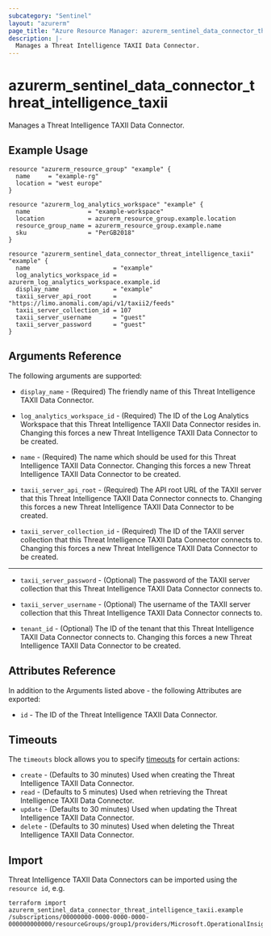 ```yaml
---
subcategory: "Sentinel"
layout: "azurerm"
page_title: "Azure Resource Manager: azurerm_sentinel_data_connector_threat_intelligence_taxii"
description: |-
  Manages a Threat Intelligence TAXII Data Connector.
---
```


# azurerm_sentinel_data_connector_threat_intelligence_taxii

Manages a Threat Intelligence TAXII Data Connector.

## Example Usage

```hcl
resource "azurerm_resource_group" "example" {
  name     = "example-rg"
  location = "west europe"
}

resource "azurerm_log_analytics_workspace" "example" {
  name                = "example-workspace"
  location            = azurerm_resource_group.example.location
  resource_group_name = azurerm_resource_group.example.name
  sku                 = "PerGB2018"
}

resource "azurerm_sentinel_data_connector_threat_intelligence_taxii" "example" {
  name                       = "example"
  log_analytics_workspace_id = azurerm_log_analytics_workspace.example.id
  display_name               = "example"
  taxii_server_api_root      = "https://limo.anomali.com/api/v1/taxii2/feeds"
  taxii_server_collection_id = 107
  taxii_server_username      = "guest"
  taxii_server_password      = "guest"
}
```

## Arguments Reference

The following arguments are supported:

* `display_name` - (Required) The friendly name of this Threat Intelligence TAXII Data Connector.

- `log_analytics_workspace_id` - (Required) The ID of the Log Analytics Workspace that this Threat Intelligence TAXII Data Connector resides in. Changing this forces a new Threat Intelligence TAXII Data Connector to be created.

* `name` - (Required) The name which should be used for this Threat Intelligence TAXII Data Connector. Changing this forces a new Threat Intelligence TAXII Data Connector to be created.

* `taxii_server_api_root` - (Required) The API root URL of the TAXII server that this Threat Intelligence TAXII Data Connector connects to. Changing this forces a new Threat Intelligence TAXII Data Connector to be created.

* `taxii_server_collection_id` - (Required) The ID of the TAXII server collection that this Threat Intelligence TAXII Data Connector connects to. Changing this forces a new Threat Intelligence TAXII Data Connector to be created.

---

* `taxii_server_password` - (Optional) The password of the TAXII server collection that this Threat Intelligence TAXII Data Connector connects to.

* `taxii_server_username` - (Optional) The username of the TAXII server collection that this Threat Intelligence TAXII Data Connector connects to.

- `tenant_id` - (Optional) The ID of the tenant that this Threat Intelligence TAXII Data Connector connects to. Changing this forces a new Threat Intelligence TAXII Data Connector to be created.

## Attributes Reference

In addition to the Arguments listed above - the following Attributes are exported: 

* `id` - The ID of the Threat Intelligence TAXII Data Connector.

## Timeouts

The `timeouts` block allows you to specify [timeouts](https://www.terraform.io/docs/configuration/resources.html#timeouts) for certain actions:

* `create` - (Defaults to 30 minutes) Used when creating the Threat Intelligence TAXII Data Connector.
* `read` - (Defaults to 5 minutes) Used when retrieving the Threat Intelligence TAXII Data Connector.
* `update` - (Defaults to 30 minutes) Used when updating the Threat Intelligence TAXII Data Connector.
* `delete` - (Defaults to 30 minutes) Used when deleting the Threat Intelligence TAXII Data Connector.

## Import

Threat Intelligence TAXII Data Connectors can be imported using the `resource id`, e.g.

```shell
terraform import azurerm_sentinel_data_connector_threat_intelligence_taxii.example /subscriptions/00000000-0000-0000-0000-000000000000/resourceGroups/group1/providers/Microsoft.OperationalInsights/workspaces/workspace1/providers/Microsoft.SecurityInsights/dataConnectors/dc1
```
